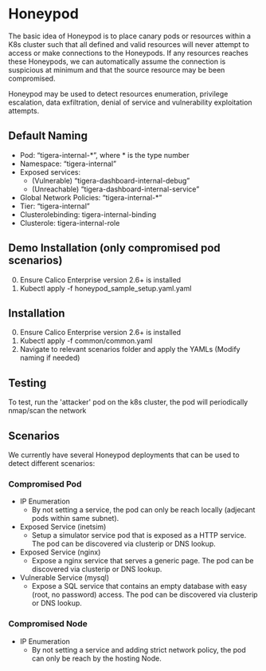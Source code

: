 # Honeypod
The basic idea of Honeypod is to place canary pods or resources within a K8s cluster such that all defined and valid resources will never attempt to access or make connections to the Honeypods. If any resources reaches these Honeypods, we can automatically assume the connection is suspicious at minimum and that the source resource may be been compromised.

Honeypod may be used to detect resources enumeration, privilege escalation, data exfiltration, denial of service and vulnerability exploitation attempts. 


## Default Naming
* Pod:  “tigera-internal-\*”, where \* is the type number
* Namespace: “tigera-internal”
* Exposed services: 
  * (Vulnerable) “tigera-dashboard-internal-debug”
  * (Unreachable) “tigera-dashboard-internal-service”
* Global Network Policies: “tigera-internal-\*”
* Tier: “tigera-internal”
* Clusterolebinding: tigera-internal-binding
* Clusterole: tigera-internal-role

## Demo Installation (only compromised pod scenarios)
0. Ensure Calico Enterprise version 2.6+ is installed
1. Kubectl apply -f honeypod\_sample\_setup.yaml.yaml

## Installation
0. Ensure Calico Enterprise version 2.6+ is installed
1. Kubectl apply -f common/common.yaml
2. Navigate to relevant scenarios folder and apply the YAMLs (Modify naming if needed)

## Testing
To test, run the 'attacker' pod on the k8s cluster, the pod will periodically nmap/scan the network 

## Scenarios
We currently have several Honeypod deployments that can be used to detect different scenarios:

### Compromised Pod
* IP Enumeration
  * By not setting a service, the pod can only be reach locally (adjecant pods within same subnet).
* Exposed Service (inetsim)
  * Setup a simulator service pod that is exposed as a HTTP service. The pod can be discovered via clusterip or DNS lookup.
* Exposed Service (nginx)
  * Expose a nginx service that serves a generic page. The pod can be discovered via clusterip or DNS lookup.
* Vulnerable Service (mysql)
  * Expose a SQL service that contains an empty database with easy (root, no password) access. The pod can be discovered via clusterip or DNS lookup.

### Compromised Node
* IP Enumeration
  * By not setting a service and adding strict network policy, the pod can only be reach by the hosting Node.
